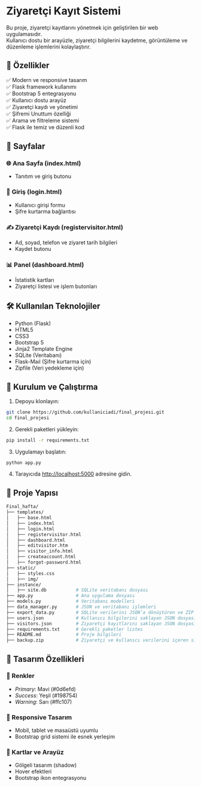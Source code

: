 # Ziyaretçi Kayıt Sistemi

Bu proje, ziyaretçi kayıtlarını yönetmek için geliştirilen bir web uygulamasıdır.  
Kullanıcı dostu bir arayüzle, ziyaretçi bilgilerini kaydetme, görüntüleme ve düzenleme işlemlerini kolaylaştırır.

## 📌 Özellikler  

✅ Modern ve responsive tasarım  
✅ Flask framework kullanımı  
✅ Bootstrap 5 entegrasyonu  
✅ Kullanıcı dostu arayüz  
✅ Ziyaretçi kaydı ve yönetimi  
✅ Şifremi Unuttum özelliği  
✅ Arama ve filtreleme sistemi  
✅ Flask ile temiz ve düzenli kod  

## 📄 Sayfalar  

### 🌐 **Ana Sayfa (index.html)**  
- Tanıtım ve giriş butonu  

### 🔐 **Giriş (login.html)**  
- Kullanıcı girişi formu  
- Şifre kurtarma bağlantısı  

### ✍ **Ziyaretçi Kaydı (registervisitor.html)**  
- Ad, soyad, telefon ve ziyaret tarih bilgileri  
- Kaydet butonu  

### 📊 **Panel (dashboard.html)**  
- İstatistik kartları  
- Ziyaretçi listesi ve işlem butonları  

## 🛠 Kullanılan Teknolojiler  

- Python (Flask)  
- HTML5  
- CSS3  
- Bootstrap 5  
- Jinja2 Template Engine
- SQLite (Veritabanı)
- Flask-Maıl (Şifre kurtarma için)
- Zipfile (Veri yedekleme için)

## 🚀 Kurulum ve Çalıştırma  

1. Depoyu klonlayın:  
```bash
git clone https://github.com/kullaniciadi/final_projesi.git
cd final_projesi
```

2. Gerekli paketleri yükleyin:  
```bash
pip install -r requirements.txt
```

3. Uygulamayı başlatın:  
```bash
python app.py
```

4. Tarayıcıda [http://localhost:5000](http://localhost:5000) adresine gidin.

## 📂 Proje Yapısı  

```bash
Final_hafta/
├── templates/
│   ├── base.html
│   ├── index.html
│   ├── login.html
│   ├── registervisitor.html
│   ├── dashboard.html
│   ├── editvisitor.htm
│   ├── visitor_info.html
│   ├── createaccount.html
│   ├── forgot-password.html
├── static/
│   ├── styles.css
│   ├── img/
├── instance/
│   ├── site.db           # SQLite veritabanı dosyası
├── app.py                # Ana uygulama dosyası
├── models.py             # Veritabanı modelleri
├── data_manager.py       # JSON ve veritabanı işlemleri
├── export_data.py        # SQLite verilerini JSON’a dönüştüren ve ZIP arşivi oluşturan betik
├── users.json            # Kullanıcı bilgilerini saklayan JSON dosyası
├── visitors.json         # Ziyaretçi kayıtlarını saklayan JSON dosyası
├── requirements.txt      # Gerekli paketler listes
├── README.md             # Proje bilgileri
├── backup.zip            # Ziyaretçi ve kullanıcı verilerini içeren sıkıştırılmış dosya
```

## 🎨 Tasarım Özellikleri  

### 🔹 Renkler  
- *Primary*: Mavi (#0d6efd)  
- *Success*: Yeşil (#198754)  
- *Warning*: Sarı (#ffc107)  

### 🔹 Responsive Tasarım  
- Mobil, tablet ve masaüstü uyumlu  
- Bootstrap grid sistemi ile esnek yerleşim  

### 🔹 Kartlar ve Arayüz  
- Gölgeli tasarım (shadow)  
- Hover efektleri  
- Bootstrap ikon entegrasyonu  
